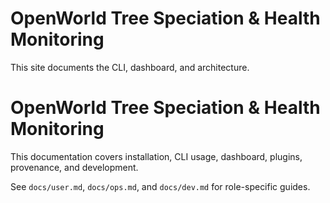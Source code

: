 OpenWorld Tree Speciation & Health Monitoring
============================================

This site documents the CLI, dashboard, and architecture.

# OpenWorld Tree Speciation & Health Monitoring

This documentation covers installation, CLI usage, dashboard, plugins, provenance, and development.

See `docs/user.md`, `docs/ops.md`, and `docs/dev.md` for role-specific guides.

